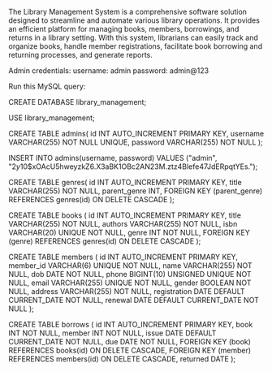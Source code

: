 The Library Management System is a comprehensive software solution designed to streamline and automate various library operations. It provides an efficient platform for managing books, members, borrowings, and returns in a library setting. With this system, librarians can easily track and organize books, handle member registrations, facilitate book borrowing and returning processes, and generate reports.

Admin credentials:
  username: admin
  password: admin@123

Run this MySQL query:

CREATE DATABASE library_management;

USE library_management;

CREATE TABLE admins(
  id INT AUTO_INCREMENT PRIMARY KEY,
  username VARCHAR(255) NOT NULL UNIQUE,
  password VARCHAR(255) NOT NULL
);

INSERT INTO admins(username, password) VALUES ("admin", "$2y$10$xOAcU5hweyzkZ6.X3aBK1OBc2AN23M.ztz4Blefe47JdERpqtYEs.");

CREATE TABLE genres(
  id INT AUTO_INCREMENT PRIMARY KEY,
  title VARCHAR(255) NOT NULL,
  parent_genre INT,
  FOREIGN KEY (parent_genre) REFERENCES genres(id) ON DELETE CASCADE
);

CREATE TABLE books (
    id INT AUTO_INCREMENT PRIMARY KEY,
    title VARCHAR(255) NOT NULL,
    authors VARCHAR(255) NOT NULL,
    isbn VARCHAR(20) UNIQUE NOT NULL,
    genre INT NOT NULL,
    FOREIGN KEY (genre) REFERENCES genres(id) ON DELETE CASCADE
);

CREATE TABLE members (
  id INT AUTO_INCREMENT PRIMARY KEY,
  member_id VARCHAR(6) UNIQUE NOT NULL,
  name VARCHAR(255) NOT NULL,
  dob DATE NOT NULL,
  phone BIGINT(10) UNSIGNED UNIQUE NOT NULL,
  email VARCHAR(255) UNIQUE NOT NULL,
  gender BOOLEAN NOT NULL,
  address VARCHAR(255) NOT NULL,
  registration DATE DEFAULT CURRENT_DATE NOT NULL,
  renewal DATE DEFAULT CURRENT_DATE NOT NULL
);

CREATE TABLE borrows (
  id INT AUTO_INCREMENT PRIMARY KEY,
  book INT NOT NULL,
  member INT NOT NULL,
  issue DATE DEFAULT CURRENT_DATE NOT NULL,
  due DATE NOT NULL,
  FOREIGN KEY (book) REFERENCES books(id) ON DELETE CASCADE,
  FOREIGN KEY (member) REFERENCES members(id) ON DELETE CASCADE,
  returned DATE
);